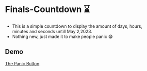 # Finals-Countdown :hourglass:

- This is a simple countdown to display the amount of days, hours, minutes and seconds untill May 2,2023. 
- Nothing new, just made it to make people panic :grin:

## Demo

[The Panic Button](https://estif0.github.io/finals-countdown/)
